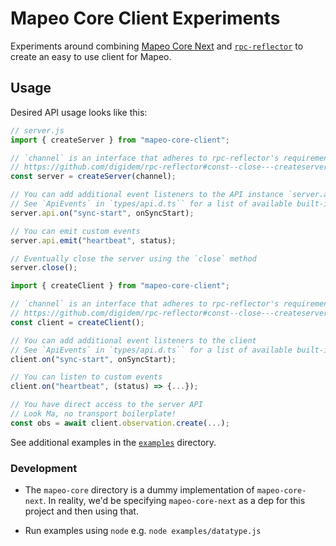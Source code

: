 # Mapeo Core Client Experiments

Experiments around combining [Mapeo Core Next](https://github.com/digidem/mapeo-core-next) and [`rpc-reflector`](https://github.com/gmaclennan/rpc-reflector/) to create an easy to use client for Mapeo.

## Usage

Desired API usage looks like this:

```js
// server.js
import { createServer } from "mapeo-core-client";

// `channel` is an interface that adheres to rpc-reflector's requirements
// https://github.com/digidem/rpc-reflector#const--close---createserverapi-channel
const server = createServer(channel);

// You can add additional event listeners to the API instance `server.api`
// See `ApiEvents` in `types/api.d.ts`` for a list of available built-in events
server.api.on("sync-start", onSyncStart);

// You can emit custom events
server.api.emit("heartbeat", status);

// Eventually close the server using the `close` method
server.close();
```

```js
import { createClient } from "mapeo-core-client";

// `channel` is an interface that adheres to rpc-reflector's requirements
// https://github.com/digidem/rpc-reflector#const--close---createserverapi-channel
const client = createClient();

// You can add additional event listeners to the client
// See `ApiEvents` in `types/api.d.ts`` for a list of available built-in events
client.on("sync-start", onSyncStart);

// You can listen to custom events
client.on("heartbeat", (status) => {...});

// You have direct access to the server API
// Look Ma, no transport boilerplate!
const obs = await client.observation.create(...);
```

See additional examples in the [`examples`](./examples/) directory.

### Development

- The `mapeo-core` directory is a dummy implementation of `mapeo-core-next`. In reality, we'd be specifying `mapeo-core-next` as a dep for this project and then using that.

- Run examples using `node` e.g. `node examples/datatype.js`
